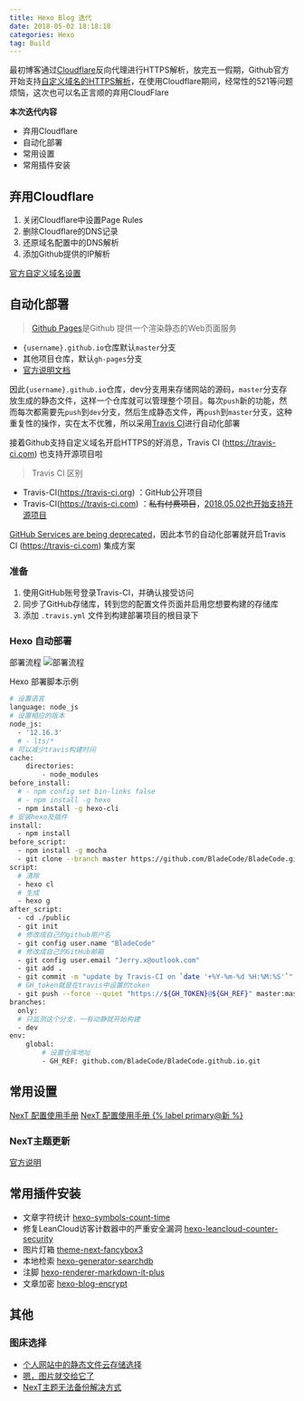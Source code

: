 ```yaml
---
title: Hexo Blog 迭代
date: 2018-05-02 18:18:18
categories: Hexo
tag: Build
---
```


最初博客通过[Cloudflare](https://www.cloudflare.com)反向代理进行HTTPS解析，放完五一假期，Github官方开始支持[自定义域名的HTTPS解析](https://blog.github.com/2018-05-01-github-pages-custom-domains-https)，在使用Cloudflare期间，经常性的521等问题烦恼，这次也可以名正言顺的弃用CloudFlare

**本次迭代内容**
* 弃用Cloudflare
* 自动化部署
* 常用设置
* 常用插件安装

<!-- more -->

## 弃用Cloudflare

1. 关闭Cloudflare中设置Page Rules
2. 删除Cloudflare的DNS记录
3. 还原域名配置中的DNS解析
4. 添加Github提供的IP解析

[官方自定义域名设置](https://help.github.com/articles/setting-up-an-apex-domain/#configuring-an-alias-or-aname-record-with-your-dns-provider)

## 自动化部署

>[Github Pages](https://pages.github.com)是Github 提供一个渲染静态的Web页面服务
* `{username}.github.io`仓库默认`master`分支
* 其他项目仓库，默认`gh-pages`分支
* [官方说明文档](https://help.github.com/articles/user-organization-and-project-pages)

因此`{username}.github.io`仓库，dev分支用来存储网站的源码，`master`分支存放生成的静态文件，这样一个仓库就可以管理整个项目。每次`push`新的功能，然而每次都需要先`push`到`dev`分支，然后生成静态文件，再`push`到`master`分支，这种重复性的操作，实在太不优雅，所以采用[Travis CI](https://travis-ci.org)进行自动化部署

接着Github支持自定义域名开启HTTPS的好消息，Travis CI (https://travis-ci.com) 也支持开源项目啦

> Travis CI 区别

* Travis-CI(https://travis-ci.org) ：GitHub公开项目
* Travis-CI(https://travis-ci.com) ：~~私有付费项目~~，[2018.05.02也开始支持开源项目](https://blog.travis-ci.com/2018-05-02-open-source-projects-on-travis-ci-com-with-github-apps?utm_source=Broadcast&utm_campaign=2may_release)

[GitHub Services are being deprecated](https://developer.github.com/changes/2018-04-25-github-services-deprecation)，因此本节的自动化部署就开启Travis CI (https://travis-ci.com) 集成方案

### 准备

1. 使用GitHub账号登录Travis-CI，并确认接受访问
2. 同步了GitHub存储库，转到您的配置文件页面并启用您想要构建的存储库  
3. 添加 `.travis.yml` 文件到构建部署项目的根目录下

### Hexo 自动部署

部署流程
![部署流程](https://res.cloudinary.com/incoder/image/upload/v1525517765/blog/gitpages-travis-ci-branch-deploy.png)

Hexo 部署脚本示例
```bash
# 设置语言
language: node_js
# 设置相应的版本
node_js: 
  - '12.16.3'
  # - lts/*
# 可以减少travis构建时间
cache:
    directories:
        - node_modules
before_install:
  # - npm config set bin-links false
  # - npm install -g hexo
  - npm install -g hexo-cli
# 安装hexo及插件
install:
  - npm install
before_script:
  - npm install -g mocha
  - git clone --branch master https://github.com/BladeCode/BladeCode.github.io.git public
script:
  # 清除
  - hexo cl
  # 生成
  - hexo g
after_script:
  - cd ./public
  - git init
  # 修改成自己的github用户名
  - git config user.name "BladeCode"
  # 修改成自己的GitHub邮箱
  - git config user.email "Jerry.x@outlook.com"
  - git add .
  - git commit -m "update by Travis-CI on `date '+%Y-%m-%d %H:%M:%S'`"
  # GH_token就是在travis中设置的token
  - git push --force --quiet "https://${GH_TOKEN}@${GH_REF}" master:master
branches:
  only:
  # 只监测这个分支，一有动静就开始构建
  - dev
env:
    global:
        # 设置仓库地址
        - GH_REF: github.com/BladeCode/BladeCode.github.io.git

```

## 常用设置

[NexT 配置使用手册](http://theme-next.iissnan.com)
[NexT 配置使用手册 {% label primary@新 %}](https://theme-next.org/docs/)

### NexT主题更新

[官方说明](https://github.com/theme-next/hexo-theme-next/blob/master/docs/zh-CN/DATA-FILES.md)

## 常用插件安装

* 文章字符统计 [hexo-symbols-count-time](https://github.com/theme-next/hexo-symbols-count-time)
* 修复LeanCloud访客计数器中的严重安全漏洞 [hexo-leancloud-counter-security](https://github.com/theme-next/hexo-leancloud-counter-security)
* 图片灯箱 [theme-next-fancybox3](https://github.com/theme-next/theme-next-fancybox3)
* 本地检索 [hexo-generator-searchdb](https://github.com/theme-next/hexo-generator-searchdb)
* 注脚 [hexo-renderer-markdown-it-plus](https://github.com/CHENXCHEN/hexo-renderer-markdown-it-plus)
* 文章加密 [hexo-blog-encrypt](https://github.com/D0n9X1n/hexo-blog-encrypt)

## 其他

### 图床选择

* [个人网站中的静态文件云存储选择](https://jimmysong.io/posts/static-website-storage)
* [嗯，图片就交给它了](https://sspai.com/post/40499)
* [NexT主题无法备份解决方式](https://github.com/iissnan/hexo-theme-next/issues/932)
